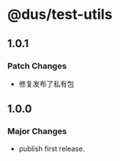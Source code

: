 # @dus/test-utils

## 1.0.1

### Patch Changes

- 修复发布了私有包

## 1.0.0

### Major Changes

- publish first release.
